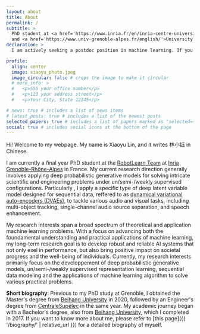 ```yaml
---
layout: about
title: About
permalink: /
subtitle: >
  PhD student at <a href='https://www.inria.fr/en/inria-centre-university-grenoble-alpes'>Inria Grenoble-Rhône-Alpes </a>
  and <a href='https://www.univ-grenoble-alpes.fr/english/'>University Grenoble Alpes</a>.
declaration: >
  I am actively seeking a postdoc position in machine learning. If you have/know any opportunity available and think that I may be a good candidate, feel free to contact me.

profile:
  align: center
  image: xiaoyu_photo.jpeg
  image_circular: false # crops the image to make it circular
  # more_info: >
  #   <p>555 your office number</p>
  #   <p>123 your address street</p>
  #   <p>Your City, State 12345</p>

# news: true # includes a list of news items
# latest_posts: true # includes a list of the newest posts
selected_papers: true # includes a list of papers marked as "selected={true}"
social: true # includes social icons at the bottom of the page
---
```


Hi! Welcome to my webpage. My name is Xiaoyu Lin, and it writes 林小钰 in Chinese. 

I am currently a final year PhD student at the [RobotLearn Team](https://team.inria.fr/robotlearn/) at [Inria Grenoble-Rhône-Alpes](https://www.inria.fr/en/inria-centre-university-grenoble-alpes) in France. My current research direction generally involves applying deep probabilistic generative models for solving intricate scientific and engineering problems under un/semi-/weakly supervised configurations. Particularly , I apply a specific type of deep latent variable model designed for sequential data, reffered to as [dynamical variational auto-encoders (DVAEs)](https://arxiv.org/abs/2008.12595), to tackle various audio and visual tasks, including multi-object tracking, single-channel audio source separation, and speech enhancement.

My research interests span a broad spectrum of theoretical and application machine learning problems. With a focus on advancing both the foundamental understanding and practical applications of machine learning, my long-term research goal is to develop robust and reliable AI systems that not only exel in performance, but also bring positive impact on societal progress and the well-being of individuals. Currently, my research interests primarily focus on the developpement of deep probabilistic generative models, un/semi-/weakly supervised representation learning, sequential data modeling and the applications of machine learning algorithm to solve various practical problems.

**Short biography**: Previous to my PhD study at Grenoble, I obtained the Master's degree from [Beihang University](https://ev.buaa.edu.cn/) in 2020, followed by an Engineer's degree from [CentraleSupélec](https://www.centralesupelec.fr/en) in the same year. My academic journey began with a Bachelor's degree, also from [Beihang University](https://ev.buaa.edu.cn/), which I completed in 2017. If you want to know more about me, please refer to [this page]({{ '/biography/' | relative_url }}) for a detailed biography of myself.

